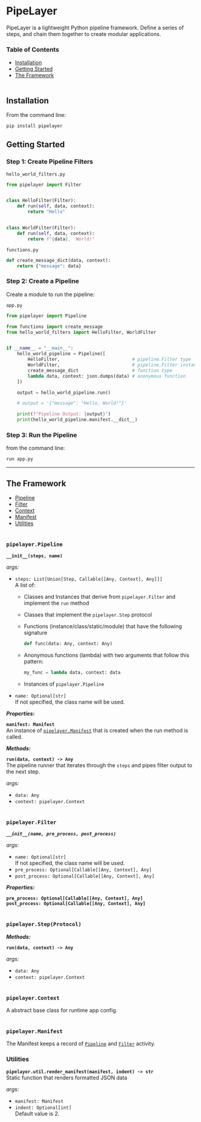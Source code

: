 # PipeLayer
PipeLayer is a lightweight Python pipeline framework. Define a series of steps, and chain them together to create modular applications.
<br>

### Table of Contents

* [Installation](#install)
* [Getting Started](#get-started)
* [The Framework](#framework)
<br><br>


<div id="install"></div>

## Installation

From the command line:
```sh
pip install pipelayer
```


<div id="get-started"></div>

## Getting Started

### Step 1: Create Pipeline Filters

`hello_world_filters.py`
```python
from pipelayer import Filter


class HelloFilter(Filter):
    def run(self, data, context):
        return "Hello"


class WorldFilter(Filter):
    def run(self, data, context):
        return f"{data},  World!"
```

`functions.py`
```python
def create_message_dict(data, context):
    return {"message": data}
```

### Step 2: Create a Pipeline
Create a module to run the pipeline:

`app.py`
```python
from pipelayer import Pipeline

from functions import create_message
from hello_world_filters import HelloFilter, WorldFilter


if __name__ = "__main__":
    hello_world_pipeline = Pipeline([
        HelloFilter,                           # pipeline.Filter type
        WorldFilter,                           # pipeline.Filter instance
        create_message_dict                    # function type
        lambda data, context: json.dumps(data) # anonymous function
    ])

    output = hello_world_pipeline.run()

    # output = '{"message": "Hello, World!"}'

    print(f"Pipeline Output: {output}")
    print(hello_world_pipeline.manifest.__dict__)

```

### Step 3: Run the Pipeline
from the command line:
```sh
run app.py
```

---

<div id="framework"></div>

## The Framework
* [Pipeline](#pipeline)
* [Filter](#filter)
* [Context](#context)
* [Manifest](#manifest)
* [Utilities](#utilities)
<br><br>


<div id="pipeline"></div>

### __`pipelayer.Pipeline`__
__`__init__(steps, name)`__

*args:*

- `steps: List[Union[Step, Callable[[Any, Context], Any]]]`<br>
A list of:
  - Classes and Instances that derive from `pipelayer.Filter` and implement the `run` method
  - Classes that implement the `pipelayer.Step` protocol
  - Functions (instance/class/static/module) that have the following signature

    ```python
    def func(data: Any, context: Any)
    ```

  - Anonymous functions (lambda) with two arguments that follow this pattern:

    ```python
    my_func = lambda data, context: data
    ```

  - Instances of `pipelayer.Pipeline`

- `name: Optional[str]`<br>
   If not specified, the class name will be used.

***Properties:***

__`manifest: Manifest`__<br>
An instance of [`pipelayer.Manifest`](#manifest) that is created when the run method is called.

***Methods:***

__`run(data, context) -> Any`__<br>
The pipeline runner that iterates through the `steps` and pipes filter output to the next step.

*args:*

- `data: Any`
- `context: pipelayer.Context`
<br><br>


<div id="filter"></div>

### __`pipelayer.Filter`__
___`__init__(name, pre_process, post_process)`___

*args:*
- `name: Optional[str]`<br>
   If not specified, the class name will be used.
- `pre_process: Optional[Callable[[Any, Context], Any]`
- `post_process: Optional[Callable[[Any, Context], Any]`


***Properties:***

__`pre_process: Optional[Callable[[Any, Context], Any]`__<br>
__`post_process: Optional[Callable[[Any, Context], Any]`__
<br><br>


<div id="step"></div>

### __`pipelayer.Step(Protocol)`__

***Methods:***

__`run(data, context) -> Any`__<br>

*args:*

- `data: Any`
- `context: pipelayer.Context`
<br><br>


<div id="context"></div>

### __`pipelayer.Context`__
A abstract base class for runtime app config.
<br><br>


<div id="manifest"></div>

### __`pipelayer.Manifest`__
The Manifest keeps a record of [`Pipeline`](#pipeline) and [`Filter`](#filter) activity.


### Utilities

__`pipelayer.util.render_manifest(manifest, indent) -> str`__<br>
Static function that renders formatted JSON data

*args:*

- `manifest: Manifest`
- `indent: Optional[int]`<br>
  Default value is 2.

